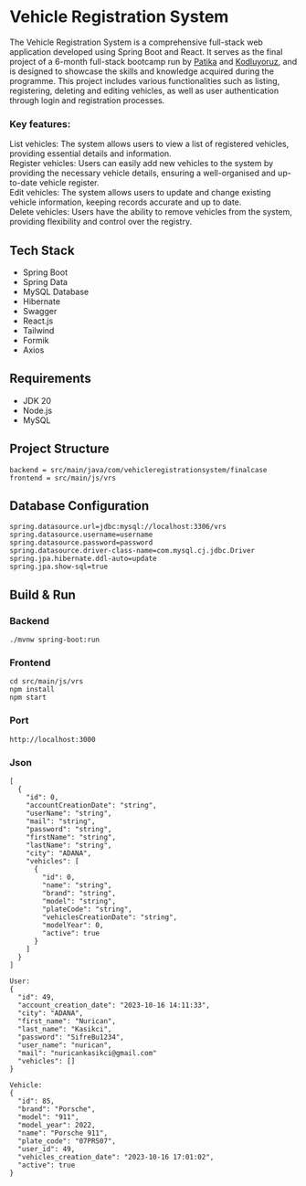 # Vehicle Registration System
The Vehicle Registration System is a comprehensive full-stack web application developed using Spring Boot and React. It serves as the final project of a 6-month full-stack bootcamp run by [Patika](https://www.patika.dev/tr) and [Kodluyoruz](https://kodluyoruz.org/), and is designed to showcase the skills and knowledge acquired during the programme. This project includes various functionalities such as listing, registering, deleting and editing vehicles, as well as user authentication through login and registration processes.

### Key features:
List vehicles: The system allows users to view a list of registered vehicles, providing essential details and information.  
Register vehicles: Users can easily add new vehicles to the system by providing the necessary vehicle details, ensuring a well-organised and up-to-date vehicle register.  
Edit vehicles: The system allows users to update and change existing vehicle information, keeping records accurate and up to date.  
Delete vehicles: Users have the ability to remove vehicles from the system, providing flexibility and control over the registry.

## Tech Stack
- Spring Boot
- Spring Data
- MySQL Database
- Hibernate
- Swagger
- React.js
- Tailwind
- Formik
- Axios

## Requirements
- JDK 20
- Node.js
- MySQL

## Project Structure

```
backend = src/main/java/com/vehicleregistrationsystem/finalcase  
frontend = src/main/js/vrs
```

## Database Configuration
```
spring.datasource.url=jdbc:mysql://localhost:3306/vrs
spring.datasource.username=username
spring.datasource.password=password
spring.datasource.driver-class-name=com.mysql.cj.jdbc.Driver
spring.jpa.hibernate.ddl-auto=update
spring.jpa.show-sql=true
```

## Build & Run
### Backend
```
./mvnw spring-boot:run
```
### Frontend
```
cd src/main/js/vrs
npm install
npm start
```

### Port
```
http://localhost:3000
```

### Json
```
[
  {
    "id": 0,
    "accountCreationDate": "string",
    "userName": "string",
    "mail": "string",
    "password": "string",
    "firstName": "string",
    "lastName": "string",
    "city": "ADANA",
    "vehicles": [
      {
        "id": 0,
        "name": "string",
        "brand": "string",
        "model": "string",
        "plateCode": "string",
        "vehiclesCreationDate": "string",
        "modelYear": 0,
        "active": true
      }
    ]
  }
]

User:
{
  "id": 49,
  "account_creation_date": "2023-10-16 14:11:33",
  "city": "ADANA",
  "first_name": "Nurican",
  "last_name": "Kasikci",
  "password": "SifreBu1234",
  "user_name": "nurican",
  "mail": "nuricankasikci@gmail.com"
  "vehicles": []
}
  
Vehicle:
{
  "id": 85,
  "brand": "Porsche",
  "model": "911",
  "model_year": 2022,
  "name": "Porsche 911",
  "plate_code": "07PRS07",
  "user_id": 49,
  "vehicles_creation_date": "2023-10-16 17:01:02",
  "active": true
}
```

